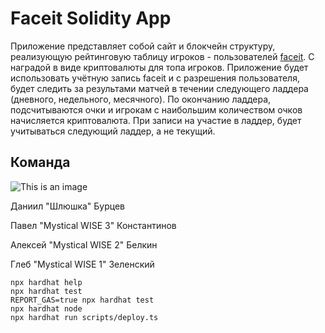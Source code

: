 # Faceit Solidity App

Приложение представляет собой сайт и блокчейн структуру, реализующую рейтинговую таблицу игроков - пользователей [faceit](https://www.faceit.com/ru/home).
С наградой в виде криптовалюты для топа игроков. Приложение будет использовать учётную запись faceit и с разрешения пользователя, будет следить за результами
матчей в течении следующего ладдера (дневного, недельного, месячного). По окончанию ладдера, подсчитываются очки и игрокам с наибольшим количеством очков
начисляется криптовалюта. При записи на участие в ладдер, будет учитываться следующий ладдер, а не текущий.

## Команда

![This is an image](https://sun9-42.userapi.com/impg/v8UK8yo6c-JxvPfytns_KlhuzSmcexC-STblmg/xyHkzFPkv0Y.jpg?size=598x604&quality=95&sign=f332c3bf21d01b1e781042507f79d783&type=album)

Даниил "Шлюшка" Бурцев

Павел "Mystical WISE 3" Константинов

Алексей "Mystical WISE 2" Белкин

Глеб "Mystical WISE 1" Зеленский

```shell
npx hardhat help
npx hardhat test
REPORT_GAS=true npx hardhat test
npx hardhat node
npx hardhat run scripts/deploy.ts
```
